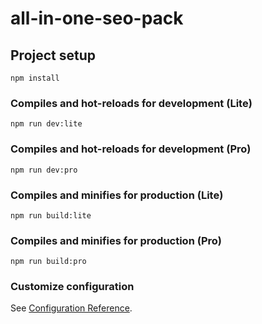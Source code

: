 # all-in-one-seo-pack

## Project setup
```
npm install
```

### Compiles and hot-reloads for development (Lite)
```
npm run dev:lite
```

### Compiles and hot-reloads for development (Pro)
```
npm run dev:pro
```

### Compiles and minifies for production (Lite)
```
npm run build:lite
```

### Compiles and minifies for production (Pro)
```
npm run build:pro
```

### Customize configuration
See [Configuration Reference](https://vitejs.dev/config/).